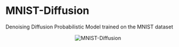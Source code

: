 # MNIST-Diffusion
Denoising Diffusion Probabilistic Model trained on the MNIST dataset

<div style="text-align: center;">
  <img src="mnist.gif" alt="MNIST-Diffusion" />
</div>